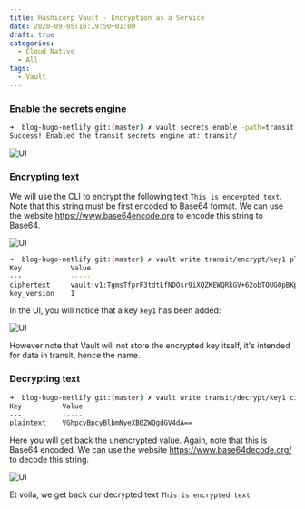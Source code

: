 ```yaml
---
title: Hashicorp Vault - Encryption as a Service
date: 2020-09-05T16:19:50+01:00
draft: true
categories:
  - Cloud Native
  - All
tags:
  - Vault
---
```

### Enable the secrets engine

```bash
➜  blog-hugo-netlify git:(master) ✗ vault secrets enable -path=transit transit
Success! Enabled the transit secrets engine at: transit/
```

![UI](/images/2020-09-30-1.png)

### Encrypting text

We will use the CLI to encrypt the following text `This is enceypted text`. Note that this string must be first encoded to Base64 format. We can use the website https://www.base64encode.org to encode this string to Base64.

![UI](/images/2020-09-30-2.png)

```bash
➜  blog-hugo-netlify git:(master) ✗ vault write transit/encrypt/key1 plaintext=VGhpcyBpcyBlbmNyeXB0ZWQgdGV4dA==
Key            Value
---            -----
ciphertext     vault:v1:TgmsTfprF3tdtLfNDOsr9iXQZKEWQRkGV+62obTOUG0pBKplmIOFsYrkTf3SCZ9FHBs=
key_version    1
```
In the UI, you will notice that a key `key1` has been added:

![UI](/images/2020-09-30-3.png)

However note that Vault will not store the encrypted key itself, it's intended for data in transit, hence the name.

### Decrypting text

```bash
➜  blog-hugo-netlify git:(master) ✗ vault write transit/decrypt/key1 ciphertext=vault:v1:TgmsTfprF3tdtLfNDOsr9iXQZKEWQRkGV+62obTOUG0pBKplmIOFsYrkTf3SCZ9FHBs=
Key          Value
---          -----
plaintext    VGhpcyBpcyBlbmNyeXB0ZWQgdGV4dA==
```
Here you will get back the unencrypted value. Again, note that this is Base64 encoded. We can use the website https://www.base64decode.org/ to decode this string.

![UI](/images/2020-09-30-4.png)

Et voila, we get back our decrypted text `This is encrypted text`